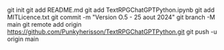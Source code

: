 git init
git add README.md
git add TextRPGChatGPTPython.ipynb
git add MITLicence.txt
git commit -m "Version O.5 - 25 aout 2024"
git branch -M main
git remote add origin https://github.com/Punkyherisson/TextRPGChatGPTPython.git
git push -u origin main